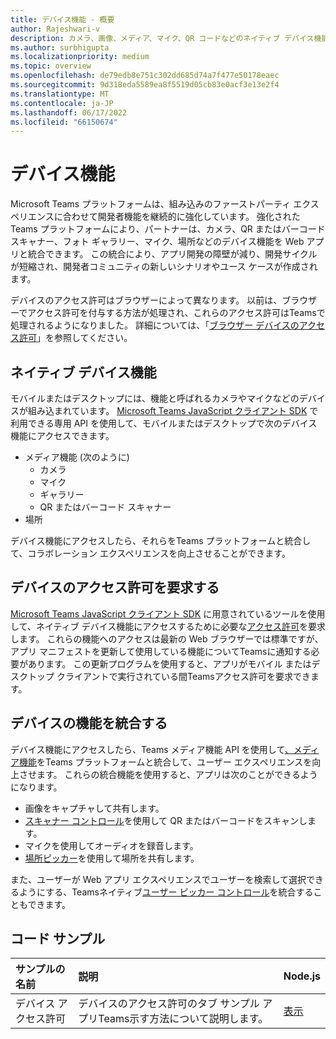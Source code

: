 ```yaml
---
title: デバイス機能 - 概要
author: Rajeshwari-v
description: カメラ、画像、メディア、マイク、QR コードなどのネイティブ デバイス機能をMicrosoft Teams アプリと統合する方法について説明します。
ms.author: surbhigupta
ms.localizationpriority: medium
ms.topic: overview
ms.openlocfilehash: de79edb8e751c302dd685d74a7f477e50178eaec
ms.sourcegitcommit: 9d318eda5589ea8f5519d05cb83e0acf3e13e2f4
ms.translationtype: MT
ms.contentlocale: ja-JP
ms.lasthandoff: 06/17/2022
ms.locfileid: "66150674"
---
```

# <a name="device-capabilities"></a>デバイス機能

Microsoft Teams プラットフォームは、組み込みのファーストパーティ エクスペリエンスに合わせて開発者機能を継続的に強化しています。 強化されたTeams プラットフォームにより、パートナーは、カメラ、QR またはバーコード スキャナー、フォト ギャラリー、マイク、場所などのデバイス機能を Web アプリと統合できます。 この統合により、アプリ開発の障壁が減り、開発サイクルが短縮され、開発者コミュニティの新しいシナリオやユース ケースが作成されます。

デバイスのアクセス許可はブラウザーによって異なります。 以前は、ブラウザーでアクセス許可を付与する方法が処理され、これらのアクセス許可はTeamsで処理されるようになりました。 詳細については、「[ブラウザー デバイスのアクセス許可](browser-device-permissions.md)」を参照してください。

## <a name="native-device-capabilities"></a>ネイティブ デバイス機能

モバイルまたはデスクトップには、機能と呼ばれるカメラやマイクなどのデバイスが組み込まれています。 [Microsoft Teams JavaScript クライアント SDK](/javascript/api/overview/msteams-client?view=msteams-client-js-latest&preserve-view=true) で利用できる専用 API を使用して、モバイルまたはデスクトップで次のデバイス機能にアクセスできます。

* メディア機能 (次のように)
  * カメラ
  * マイク
  * ギャラリー
  * QR またはバーコード スキャナー
* 場所

デバイス機能にアクセスしたら、それらをTeams プラットフォームと統合して、コラボレーション エクスペリエンスを向上させることができます。

## <a name="request-device-permissions"></a>デバイスのアクセス許可を要求する

[Microsoft Teams JavaScript クライアント SDK](/javascript/api/overview/msteams-client?view=msteams-client-js-latest&preserve-view=true) に用意されているツールを使用して、ネイティブ デバイス機能にアクセスするために必要な[アクセス許可](native-device-permissions.md)を要求します。 これらの機能へのアクセスは最新の Web ブラウザーでは標準ですが、アプリ マニフェストを更新して使用している機能についてTeamsに通知する必要があります。 この更新プログラムを使用すると、アプリがモバイル またはデスクトップ クライアントで実行されている間Teamsアクセス許可を要求できます。

## <a name="integrate-device-capabilities"></a>デバイスの機能を統合する

デバイス機能にアクセスしたら、Teams メディア機能 API を使用して[、メディア機能](media-capabilities.md)をTeams プラットフォームと統合して、ユーザー エクスペリエンスを向上させます。 これらの統合機能を使用すると、アプリは次のことができるようになります。

* 画像をキャプチャして共有します。
* [スキャナー コントロール](qr-barcode-scanner-capability.md)を使用して QR またはバーコードをスキャンします。
* マイクを使用してオーディオを録音します。
* [場所ピッカー](location-capability.md)を使用して場所を共有します。

また、ユーザーが Web アプリ エクスペリエンスでユーザーを検索して選択できるようにする、Teamsネイティブ[ユーザー ピッカー コントロール](people-picker-capability.md)を統合することもできます。

## <a name="code-sample"></a>コード サンプル

| サンプルの名前           | 説明 | Node.js    |
|:---------------------|:--------------|:---------|
|デバイス アクセス許可 | デバイスのアクセス許可のタブ サンプル アプリTeams示す方法について説明します。 |[表示](<https://github.com/OfficeDev/Microsoft-Teams-Samples/tree/main/samples/tab-device-permissions/nodejs>)|
